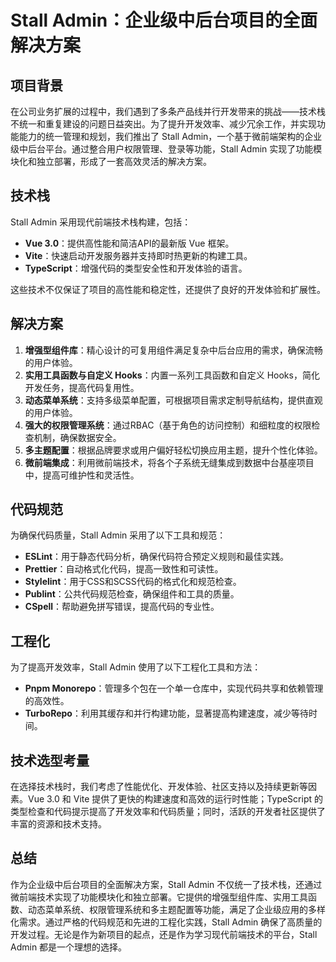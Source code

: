 # Stall Admin：企业级中后台项目的全面解决方案

## 项目背景
在公司业务扩展的过程中，我们遇到了多条产品线并行开发带来的挑战——技术栈不统一和重复建设的问题日益突出。为了提升开发效率、减少冗余工作，并实现功能能力的统一管理和规划，我们推出了 Stall Admin，一个基于微前端架构的企业级中后台平台。通过整合用户权限管理、登录等功能，Stall Admin 实现了功能模块化和独立部署，形成了一套高效灵活的解决方案。

## 技术栈
Stall Admin 采用现代前端技术栈构建，包括：
- **Vue 3.0**：提供高性能和简洁API的最新版 Vue 框架。
- **Vite**：快速启动开发服务器并支持即时热更新的构建工具。
- **TypeScript**：增强代码的类型安全性和开发体验的语言。

这些技术不仅保证了项目的高性能和稳定性，还提供了良好的开发体验和扩展性。

## 解决方案
1. **增强型组件库**：精心设计的可复用组件满足复杂中后台应用的需求，确保流畅的用户体验。
2. **实用工具函数与自定义 Hooks**：内置一系列工具函数和自定义 Hooks，简化开发任务，提高代码复用性。
3. **动态菜单系统**：支持多级菜单配置，可根据项目需求定制导航结构，提供直观的用户体验。
4. **强大的权限管理系统**：通过RBAC（基于角色的访问控制）和细粒度的权限检查机制，确保数据安全。
5. **多主题配置**：根据品牌要求或用户偏好轻松切换应用主题，提升个性化体验。
6. **微前端集成**：利用微前端技术，将各个子系统无缝集成到数据中台基座项目中，提高可维护性和灵活性。

## 代码规范
为确保代码质量，Stall Admin 采用了以下工具和规范：
- **ESLint**：用于静态代码分析，确保代码符合预定义规则和最佳实践。
- **Prettier**：自动格式化代码，提高一致性和可读性。
- **Stylelint**：用于CSS和SCSS代码的格式化和规范检查。
- **Publint**：公共代码规范检查，确保组件和工具的质量。
- **CSpell**：帮助避免拼写错误，提高代码的专业性。

## 工程化
为了提高开发效率，Stall Admin 使用了以下工程化工具和方法：
- **Pnpm Monorepo**：管理多个包在一个单一仓库中，实现代码共享和依赖管理的高效性。
- **TurboRepo**：利用其缓存和并行构建功能，显著提高构建速度，减少等待时间。

## 技术选型考量
在选择技术栈时，我们考虑了性能优化、开发体验、社区支持以及持续更新等因素。Vue 3.0 和 Vite 提供了更快的构建速度和高效的运行时性能；TypeScript 的类型检查和代码提示提高了开发效率和代码质量；同时，活跃的开发者社区提供了丰富的资源和技术支持。

## 总结
作为企业级中后台项目的全面解决方案，Stall Admin 不仅统一了技术栈，还通过微前端技术实现了功能模块化和独立部署。它提供的增强型组件库、实用工具函数、动态菜单系统、权限管理系统和多主题配置等功能，满足了企业级应用的多样化需求。通过严格的代码规范和先进的工程化实践，Stall Admin 确保了高质量的开发过程。无论是作为新项目的起点，还是作为学习现代前端技术的平台，Stall Admin 都是一个理想的选择。
